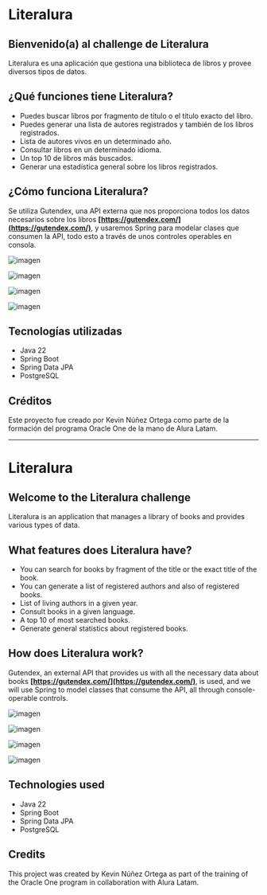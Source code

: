 # Literalura

## Bienvenido(a) al challenge de Literalura

Literalura es una aplicación que gestiona una biblioteca de libros y provee diversos tipos de datos.

## ¿Qué funciones tiene Literalura?

- Puedes buscar libros por fragmento de título o el título exacto del libro.
- Puedes generar una lista de autores registrados y también de los libros registrados.
- Lista de autores vivos en un determinado año.
- Consultar libros en un determinado idioma.
- Un top 10 de libros más buscados.
- Generar una estadística general sobre los libros registrados.

## ¿Cómo funciona Literalura?

Se utiliza Gutendex, una API externa que nos proporciona todos los datos necesarios sobre los libros **[https://gutendex.com/](https://gutendex.com/)**, y usaremos Spring para modelar clases que consumen la API, todo esto a través de unos controles operables en consola.

![imagen](https://github.com/KevCold/challenge2-literalura/assets/160421091/f6021632-261f-487f-ab7d-5c221ea3c987)

![imagen](https://github.com/KevCold/challenge2-literalura/assets/160421091/4931095c-2302-41cf-987c-7a56dd751a46)

![imagen](https://github.com/KevCold/challenge2-literalura/assets/160421091/6b6931b2-bb74-479c-bb33-942f1008ae29)

![imagen](https://github.com/KevCold/challenge2-literalura/assets/160421091/70891180-1f3f-43b9-8193-e6812fd72794)


## Tecnologías utilizadas

- Java 22
- Spring Boot
- Spring Data JPA
- PostgreSQL

## Créditos

Este proyecto fue creado por Kevin Núñez Ortega como parte de la formación del programa Oracle One de la mano de Alura Latam.

***
# Literalura

## Welcome to the Literalura challenge

Literalura is an application that manages a library of books and provides various types of data.

## What features does Literalura have?

- You can search for books by fragment of the title or the exact title of the book.
- You can generate a list of registered authors and also of registered books.
- List of living authors in a given year.
- Consult books in a given language.
- A top 10 of most searched books.
- Generate general statistics about registered books.

## How does Literalura work?

Gutendex, an external API that provides us with all the necessary data about books **[https://gutendex.com/](https://gutendex.com/)**, is used, and we will use Spring to model classes that consume the API, all through console-operable controls.

![imagen](https://github.com/KevCold/challenge2-literalura/assets/160421091/f6021632-261f-487f-ab7d-5c221ea3c987)

![imagen](https://github.com/KevCold/challenge2-literalura/assets/160421091/4931095c-2302-41cf-987c-7a56dd751a46)

![imagen](https://github.com/KevCold/challenge2-literalura/assets/160421091/6b6931b2-bb74-479c-bb33-942f1008ae29)

![imagen](https://github.com/KevCold/challenge2-literalura/assets/160421091/70891180-1f3f-43b9-8193-e6812fd72794)

## Technologies used

- Java 22
- Spring Boot
- Spring Data JPA
- PostgreSQL

## Credits

This project was created by Kevin Núñez Ortega as part of the training of the Oracle One program in collaboration with Alura Latam.

